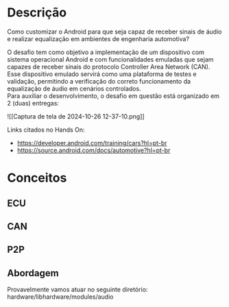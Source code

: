 # Descrição

Como customizar o Android para que seja capaz de  receber sinais de áudio e realizar equalização em  ambientes de engenharia automotiva?

O desafio tem como objetivo a implementação de um dispositivo com sistema operacional Android e com funcionalidades emuladas que sejam capazes de receber sinais do protocolo Controller Area Network (CAN). Esse dispositivo emulado servirá como uma plataforma de testes e validação, permitindo a verificação do correto funcionamento da equalização de áudio em cenários controlados.  
Para auxiliar o desenvolvimento, o desafio em questão está organizado em 2 (duas) entregas:

![[Captura de tela de 2024-10-26 12-37-10.png]]

Links citados no Hands On:
- https://developer.android.com/training/cars?hl=pt-br
- https://source.android.com/docs/automotive?hl=pt-br
# Conceitos 

## ECU

## CAN

## P2P

## Abordagem

Provavelmente vamos atuar no seguinte diretório:
hardware/libhardware/modules/audio